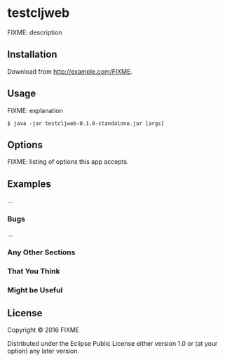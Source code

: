 # testcljweb

FIXME: description

## Installation

Download from http://example.com/FIXME.

## Usage

FIXME: explanation

    $ java -jar testcljweb-0.1.0-standalone.jar [args]

## Options

FIXME: listing of options this app accepts.

## Examples

...

### Bugs

...

### Any Other Sections
### That You Think
### Might be Useful

## License

Copyright © 2016 FIXME

Distributed under the Eclipse Public License either version 1.0 or (at
your option) any later version.
